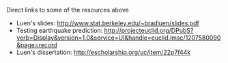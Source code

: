 Direct links to some of the resources above

* Luen's slides: http://www.stat.berkeley.edu/~bradluen/slides.pdf  
* Testing earthquake prediction: http://projecteuclid.org/DPubS?verb=Display&version=1.0&service=UI&handle=euclid.imsc/1207580090&page=record
* Luen's dissertation: http://escholarship.org/uc/item/22p7f44k
